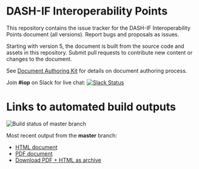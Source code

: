 # DASH-IF Interoperability Points

This repository contains the issue tracker for the DASH-IF Interoperability Points document (all versions). Report bugs and proposals as issues.

Starting with version 5, the document is built from the source code and assets in this repository. Submit pull requests to contribute new content or changes to the document.

See [Document Authoring Kit](https://dashif.org/DocumentAuthoring/) for details on document authoring process.

Join **#iop** on Slack for live chat: [![Slack Status](https://dashif-slack.azurewebsites.net/badge.svg)](https://dashif-slack.azurewebsites.net)

# Links to automated build outputs

![Build status of master branch](https://dev.azure.com/dashif/Automation/_apis/build/status/DASH-IF-IOP?branchName=master)

Most recent output from the **master** branch:

* [HTML document](https://dashif-documents.azurewebsites.net/DASH-IF-IOP/master/DASH-IF-IOP.html)
* [PDF document](https://dashif-documents.azurewebsites.net/DASH-IF-IOP/master/DASH-IF-IOP.pdf)
* [Download PDF + HTML as archive](https://dashif-documents.azurewebsites.net/DASH-IF-IOP/master/DASH-IF-IOP.zip)